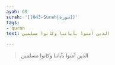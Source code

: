 ```yaml
---
ayah: 69
surah: '[[043-Surah|سورة]]'
tags:
- quran
text: الذين آمنوا بآياتنا وكانوا مسلمين

---
```

> الذين آمنوا بآياتنا وكانوا مسلمين
